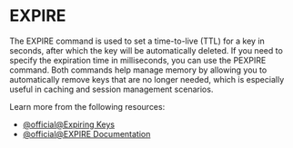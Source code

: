 # EXPIRE

The EXPIRE command is used to set a time-to-live (TTL) for a key in seconds, after which the key will be automatically deleted. If you need to specify the expiration time in milliseconds, you can use the PEXPIRE command. Both commands help manage memory by allowing you to automatically remove keys that are no longer needed, which is especially useful in caching and session management scenarios.

Learn more from the following resources:

- [@official@Expiring Keys](https://redis.io/ebook/part-2-core-concepts/chapter-3-commands-in-redis/3-7-other-commands/3-7-3-expiring-keys/)
- [@official@EXPIRE Documentation](https://redis.io/docs/latest/commands/expire/)